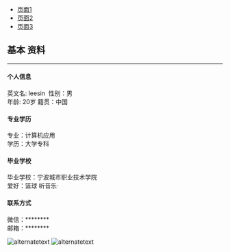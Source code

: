  
<html>  
<head>  
  <title>导航栏</title>  
</head>  
<body>  
  <ul>  
    <li><a href="https://leesin181.github.io/12139/">页面1</a></li>  
    <li><a href="https://leesin181.github.io/121310/">页面2</a></li>  
    <li><a href="https://leesin181.github.io/12137/">页面3</a></li>  
  </ul>  
</body>  
</html>
  <div class="container">
    <div class="section-title center">
      <h2>基本 <strong>资料</strong></h2>
      <hr>
      </div>
    <div class="space"></div>
    <div class="row">
      <div class="col-md-3 col-sm-6 service"> <i class="fa fa-laptop"></i>
        <h4><strong>个人信息</strong></h4>
        <p>
  英文名: leesin &nbsp;性别：男<br />
  年龄: 20岁 籍贯：中国
  </p>
      </div>
      <div class="col-md-3 col-sm-6 service"> <i class="fa fa-code"></i>
        <h4><strong>专业学历</strong></h4>
        <p>
  专业：计算机应用<br />
  学历：大学专科<br />
  
  </p>
      </div>
      <div class="col-md-3 col-sm-6 service"> <i class="fa fa-rocket"></i>
        <h4><strong>毕业学校</strong></h4>
        <p>
    毕业学校：宁波城市职业技术学院<br />
    爱好：篮球 听音乐·
  </p>
      </div>
      <div class="col-md-3 col-sm-6 service"> <i class="fa fa-bullseye"></i>
        <h4><strong>联系方式</strong></h4>
        <p>微信：********<br />
    邮箱：********</p>
      </div>
    </div>
  </div>
 <img src="https://i.postimg.cc/9fF6xG2w/be087c67f0cbc85bca3326c1301f019.jpg" alt="alternatetext">
 <img src="https://i.postimg.cc/yd5C3Wwg/48f0dd228d1f2f56792ec5b0779611b.jpg" alt="alternatetext">

